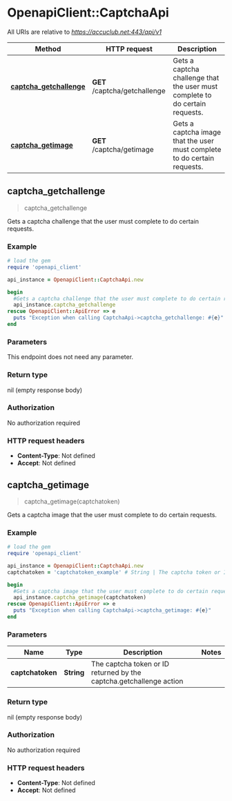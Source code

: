 # OpenapiClient::CaptchaApi

All URIs are relative to *https://accuclub.net:443/api/v1*

Method | HTTP request | Description
------------- | ------------- | -------------
[**captcha_getchallenge**](CaptchaApi.md#captcha_getchallenge) | **GET** /captcha/getchallenge | Gets a captcha challenge that the user must complete to do certain requests.
[**captcha_getimage**](CaptchaApi.md#captcha_getimage) | **GET** /captcha/getimage | Gets a captcha image that the user must complete to do certain requests.



## captcha_getchallenge

> captcha_getchallenge

Gets a captcha challenge that the user must complete to do certain requests.

### Example

```ruby
# load the gem
require 'openapi_client'

api_instance = OpenapiClient::CaptchaApi.new

begin
  #Gets a captcha challenge that the user must complete to do certain requests.
  api_instance.captcha_getchallenge
rescue OpenapiClient::ApiError => e
  puts "Exception when calling CaptchaApi->captcha_getchallenge: #{e}"
end
```

### Parameters

This endpoint does not need any parameter.

### Return type

nil (empty response body)

### Authorization

No authorization required

### HTTP request headers

- **Content-Type**: Not defined
- **Accept**: Not defined


## captcha_getimage

> captcha_getimage(captchatoken)

Gets a captcha image that the user must complete to do certain requests.

### Example

```ruby
# load the gem
require 'openapi_client'

api_instance = OpenapiClient::CaptchaApi.new
captchatoken = 'captchatoken_example' # String | The captcha token or ID returned by the captcha.getchallenge action

begin
  #Gets a captcha image that the user must complete to do certain requests.
  api_instance.captcha_getimage(captchatoken)
rescue OpenapiClient::ApiError => e
  puts "Exception when calling CaptchaApi->captcha_getimage: #{e}"
end
```

### Parameters


Name | Type | Description  | Notes
------------- | ------------- | ------------- | -------------
 **captchatoken** | **String**| The captcha token or ID returned by the captcha.getchallenge action | 

### Return type

nil (empty response body)

### Authorization

No authorization required

### HTTP request headers

- **Content-Type**: Not defined
- **Accept**: Not defined

